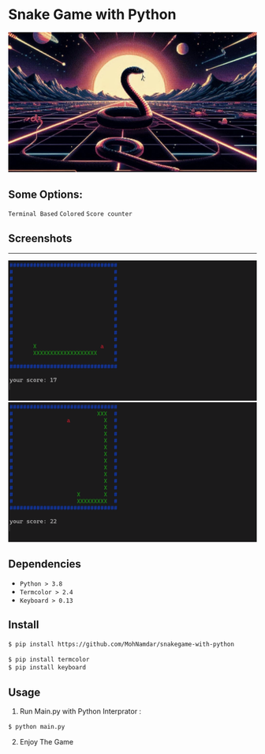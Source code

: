 # Snake Game with Python

![Heading](https://github.com/MohNamdar/Snakegame-with-Python/blob/main/snakegame.jpg)

## Some Options:
`Terminal Based` `Colored` `Score counter`

## Screenshots
------------
![Screenshot 1](https://github.com/MohNamdar/Snakegame-with-Python/blob/main/Screenshots/01.png)
![Screenshot 1](https://github.com/MohNamdar/Snakegame-with-Python/blob/main/Screenshots/02.png)

Dependencies
------------

-  `Python > 3.8`
-  `Termcolor > 2.4`
-  `Keyboard > 0.13`

Install
-------
```bash
$ pip install https://github.com/MohNamdar/snakegame-with-python
```
```bash
$ pip install termcolor
$ pip install keyboard
```

Usage
-----

1. Run Main.py with Python Interprator :

```bash
$ python main.py
```

2. Enjoy The Game
